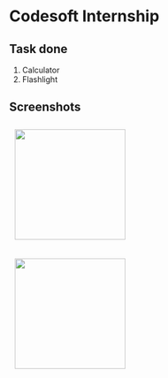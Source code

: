 # Codesoft Internship
## Task done
  1. Calculator
  2. Flashlight
     
## Screenshots
[<img src="https://github.com/anettaj/CODSOFT/assets/58222128/f15a0d74-1799-49a3-b0eb-405f5e5a281b" align="center"
width="200"
    hspace="10" vspace="10">](https://github.com/anettaj/CODSOFT/assets/58222128/f15a0d74-1799-49a3-b0eb-405f5e5a281b)

[<img src="https://github.com/anettaj/CODSOFT/assets/58222128/30fcc952-e08d-430f-93c1-ae644dede76a" align="center"
width="200"
    hspace="10" vspace="10">](https://github.com/anettaj/CODSOFT/assets/58222128/30fcc952-e08d-430f-93c1-ae644dede76a)
